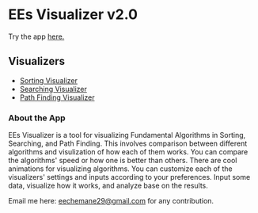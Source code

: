 # EEs Visualizer v2.0

Try the app [here.](https://ees-visualizer.netlify.app)

## Visualizers

- [Sorting Visualizer](https://ees-visualizer.netlify.app/sorting)
- [Searching Visualizer](https://ees-visualizer.netlify.app/searching)
- [Path Finding Visualizer](https://ees-visualizer.netlify.app/path-finding)


### About the App

EEs Visualizer is a tool for visualizing Fundamental Algorithms in Sorting, Searching, and Path Finding. This involves comparison between different algorithms and visulization of how each of them works. You can compare the algorithms' speed or how one is better than others. There are cool animations for visualizing algorithms. You can customize each of the visualizers' settings and inputs according to your preferences. Input some data, visualize how it works, and analyze base on the results.

Email me here: [eechemane29@gmail.com](mailto:eechemane29@gmail.com) for any contribution.